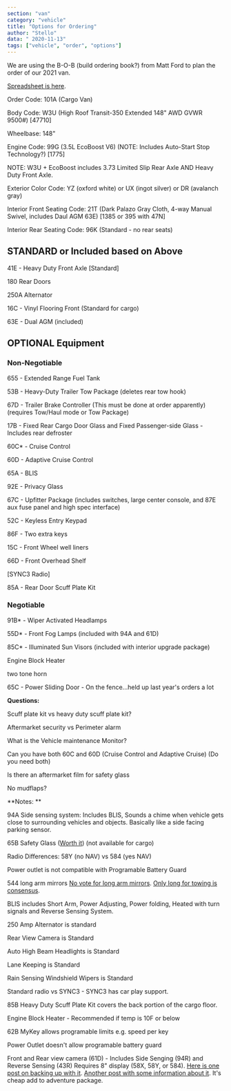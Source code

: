 ```yaml
---
section: "van"
category: "vehicle"
title: "Options for Ordering"
author: "Stello"
data: " 2020-11-13"
tags: ["vehicle", "order", "options"]
---
```


We are using the B-O-B (build ordering book?) from Matt Ford to plan the order of our 2021 van.

[Spreadsheet is here](https://docs.google.com/spreadsheets/d/1GbHanoyVEuOgMkrxPkj72uFH5GokW-yG0rvje04YDuk/edit?usp=sharing).

Order Code: 101A (Cargo Van)

Body Code: W3U (High Roof Transit-350 Extended 148" AWD GVWR 9500#) [47710]

Wheelbase: 148"

Engine Code: 99G (3.5L EcoBoost V6) (NOTE: Includes Auto-Start Stop Technology?) [1775]

NOTE: W3U + EcoBoost includes 3.73 Limited Slip Rear Axle AND Heavy Duty Front Axle.

Exterior Color Code: YZ (oxford white) or UX (ingot silver) or DR (avalanch gray)

Interior Front Seating Code: 21T (Dark Palazo Gray Cloth, 4-way Manual Swivel, includes Daul AGM 63E) [1385 or 395 with 47N]

Interior Rear Seating Code: 96K (Standard - no rear seats)

## STANDARD or Included based on Above

41E - Heavy Duty Front Axle [Standard]

180 Rear Doors

250A Alternator

16C - Vinyl Flooring Front (Standard for cargo)

63E - Dual AGM (included)

## OPTIONAL Equipment

### Non-Negotiable

655 - Extended Range Fuel Tank

53B - Heavy-Duty Trailer Tow Package (deletes rear tow hook)

67D - Trailer Brake Controller (This must be done at order apparently) (requires Tow/Haul mode or Tow Package)

17B - Fixed Rear Cargo Door Glass and Fixed Passenger-side Glass - Includes rear defroster

60C* - Cruise Control

60D - Adaptive Cruise Control

65A - BLIS 

92E - Privacy Glass

67C - Upfitter Package (includes switches, large center console, and 87E aux fuse panel and high spec interface)

52C - Keyless Entry Keypad

86F - Two extra keys

15C - Front Wheel well liners

66D - Front Overhead Shelf

[SYNC3 Radio]

85A - Rear Door Scuff Plate Kit

### Negotiable

91B* - Wiper Activated Headlamps

55D* -  Front Fog Lamps (included with 94A and 61D)

85C* - Illuminated Sun Visors (included with interior upgrade package)

Engine Block Heater

two tone horn

65C - Power Sliding Door - On the fence...held up last year's orders a lot











**Questions:**

Scuff plate kit vs heavy duty scuff plate kit?

Aftermarket security vs Perimeter alarm

What is the Vehicle maintenance Monitor?

Can you have both 60C and 60D (Cruise Control and Adaptive Cruise) (Do you need both)

Is there an aftermarket film for safety glass

No mudflaps?

**Notes: **

94A Side sensing system:    Includes BLIS, Sounds a chime when vehicle gets close to surrounding vehicles and objects.   Basically like a side facing parking sensor.

65B Safety Glass ([Worth it](https://www.caranddriver.com/news/a28422725/car-windows-glass-aaa-unbreakable/)) (not available for cargo)

Radio Differences: 58Y (no NAV) vs 584 (yes NAV)

Power outlet is not compatible with Programable Battery Guard

544 long arm mirrors  [No vote for long arm mirrors](https://www.fordtransitusaforum.com/threads/long-arm-side-mirrors-vs-short-arm-mirrors.81550/#post-1061335).  [Only long for towing is consensus](https://www.fordtransitusaforum.com/threads/long-arm-mirrors-adjustable-from-short-to-long.3506/).

BLIS includes Short Arm, Power Adjusting, Power folding, Heated with turn signals and Reverse Sensing System.

250 Amp Alternator is standard

Rear View Camera is Standard

Auto High Beam Headlights is Standard

Lane Keeping is Standard

Rain Sensing Windshield Wipers is Standard

Standard radio vs SYNC3 - SYNC3 has car play support.

85B Heavy Duty Scuff Plate Kit covers the back portion of the cargo floor.

Engine Block Heater - Recommended if temp is 10F or below

62B MyKey allows programable limits e.g. speed per key

Power Outlet doesn't allow programable battery guard

Front and Rear view camera (61D) - Includes Side Senging (94R) and Reverse Sensing (43R) Requires 8" display (58X, 58Y, or 584).  [Here is one post on backing up with it](https://www.fordtransitusaforum.com/threads/a-popular-hr-extended-cargo-van-arrives-at-matt-ford.81413/post-1059979). [Another post with some information about it](https://www.fordtransitusaforum.com/threads/2020-transit-front-rear-split-view-camera.78215/#post-1029072). It's cheap add to adventure package.